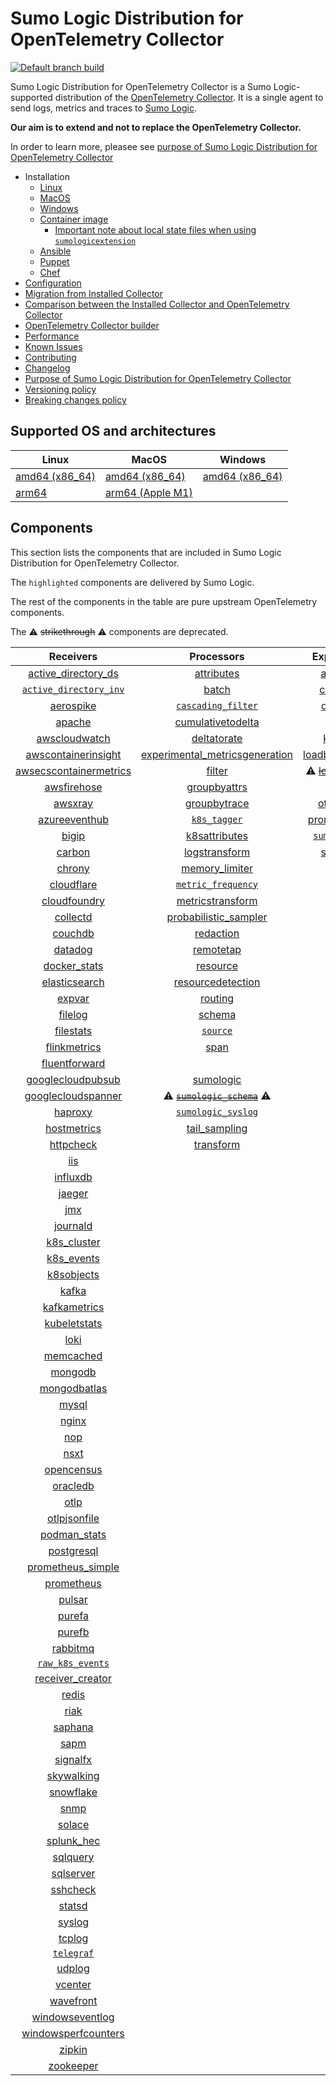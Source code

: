 # Sumo Logic Distribution for OpenTelemetry Collector

[![Default branch build](https://github.com/SumoLogic/sumologic-otel-collector/actions/workflows/dev_builds.yml/badge.svg)](https://github.com/SumoLogic/sumologic-otel-collector/actions/workflows/dev_builds.yml)

Sumo Logic Distribution for OpenTelemetry Collector is a Sumo Logic-supported distribution of the [OpenTelemetry Collector][otc_link].
It is a single agent to send logs, metrics and traces to [Sumo Logic][sumologic].

**Our aim is to extend and not to replace the OpenTelemetry Collector.**

In order to learn more, pleasee see [purpose of Sumo Logic Distribution for OpenTelemetry Collector][purpose]

[otc_link]: https://github.com/open-telemetry/opentelemetry-collector
[sumologic]: https://www.sumologic.com

- Installation
  - [Linux][linux_installation]
  - [MacOS][macos_installation]
  - [Windows][windows_installation]
  - [Container image](/docs/installation.md#container-image)
    - [Important note about local state files when using `sumologicextension`](/docs/installation.md#important-note-about-local-state-files-when-using-sumologicextension)
  - [Ansible](/docs/installation.md#ansible)
  - [Puppet](/docs/installation.md#puppet)
  - [Chef](/docs/installation.md#chef)
- [Configuration](docs/configuration.md)
- [Migration from Installed Collector](docs/migration.md)
- [Comparison between the Installed Collector and OpenTelemetry Collector](docs/comparison.md)
- [OpenTelemetry Collector builder](./otelcolbuilder/README.md)
- [Performance]
- [Known Issues][known issues]
- [Contributing](./CONTRIBUTING.md)
- [Changelog](./CHANGELOG.md)
- [Purpose of Sumo Logic Distribution for OpenTelemetry Collector][purpose]
- [Versioning policy][versioning]
- [Breaking changes policy][breaking]

[linux_installation]: https://help.sumologic.com/docs/send-data/opentelemetry-collector/install-collector-linux/
[macos_installation]: https://help.sumologic.com/docs/send-data/opentelemetry-collector/install-collector-macos/
[windows_installation]: https://help.sumologic.com/docs/send-data/opentelemetry-collector/install-collector-windows/
[performance]: https://help.sumologic.com/docs/send-data/opentelemetry-collector/#performance
[known issues]: https://help.sumologic.com/docs/send-data/opentelemetry-collector/troubleshooting-faq/#known-issues
[purpose]: https://help.sumologic.com/docs/send-data/opentelemetry-collector/sumo-logic-opentelemetry-vs-opentelemetry-upstream-relationship/
[versioning]: https://help.sumologic.com/docs/send-data/opentelemetry-collector/sumo-logic-opentelemetry-vs-opentelemetry-upstream-relationship/#versioning-policy
[breaking]: https://help.sumologic.com/docs/send-data/opentelemetry-collector/sumo-logic-opentelemetry-vs-opentelemetry-upstream-relationship/#versioning-policy

## Supported OS and architectures

| Linux                         | MacOS                         | Windows                     |
| ----------------------------- | ----------------------------- | --------------------------- |
| [amd64 (x86_64)][linux_amd64] | [amd64 (x86_64)][mac_amd64]   | [amd64 (x86_64)][win_amd64] |
| [arm64][linux_arm64]          | [arm64 (Apple M1)][mac_arm64] |                             |

[linux_amd64]: ./docs/installation.md#linux-on-amd64-x86-64
[linux_arm64]: ./docs/installation.md#linux-on-arm64
[mac_amd64]: ./docs/installation.md#macos-on-amd64-x86-64
[mac_arm64]: ./docs/installation.md#macos-on-arm64-apple-m1-x86-64
[win_amd64]: ./docs/installation.md#windows

## Components

This section lists the components that are included in Sumo Logic Distribution for OpenTelemetry Collector.

The `highlighted` components are delivered by Sumo Logic.

The rest of the components in the table are pure upstream OpenTelemetry components.

The ⚠️ ~~strikethrough~~ ⚠️ components are deprecated.

|                        Receivers                         |                          Processors                          |               Exporters                |                  Extensions                  |              Connectors               |
| :------------------------------------------------------: | :----------------------------------------------------------: | :------------------------------------: | :------------------------------------------: |:-------------------------------------:|
|     [active_directory_ds][activedirectorydsreceiver]     |              [attributes][attributesprocessor]               |         [awss3][awss3exporter]         |       [asapclient][asapauthextension]        |      [forward][forwardconnector]      |
|   [`active_directory_inv`][activedirectoryinvreceiver]   |                   [batch][batchprocessor]                    |        [carbon][carbonexporter]        |             [awsproxy][awsproxy]             |        [count][countconnector]        |
|              [aerospike][aerospikereceiver]              |        [`cascading_filter`][cascadingfilterprocessor]        |         [debug][debugexporter]         |       [basicauth][basicauthextension]        |     [failover][failoverconnector]     |
|                 [apache][apachereceiver]                 |       [cumulativetodelta][cumulativetodeltaprocessor]        |          [file][fileexporter]          | [bearertokenauth][bearertokenauthextension]  |      [routing][routingconnector]      |
|          [awscloudwatch][awscloudwatchreceiver]          |             [deltatorate][deltatorateprocessor]              |         [kafka][kafkaexporter]         |           [db_storage][dbstorage]            | [servicegraph][servicegraphconnector] |
|    [awscontainerinsight][awscontainerinsightreceiver]    | [experimental_metricsgeneration][metricsgenerationprocessor] | [loadbalancing][loadbalancingexporter] |      [docker_observer][dockerobserver]       |  [spanmetrics][spanmetricsconnector]  |
| [awsecscontainermetrics][awsecscontainermetricsreceiver] |                  [filter][filterprocessor]                   |  ⚠️ ~~[logging][loggingexporter]~~ ⚠️  |         [ecs_observer][ecsobserver]          |                                       |
|            [awsfirehose][awsfirehosereceiver]            |            [groupbyattrs][groupbyattrsprocessor]             |          [otlp][otlpexporter]          |     [ecs_task_observer][ecstaskobserver]     |                                       |
|                [awsxray][awsxrayreceiver]                |            [groupbytrace][groupbytraceprocessor]             |      [otlphttp][otlphttpexporter]      |         [file_storage][filestorage]          |                                       |
|          [azureeventhub][azureeventhubreceiver]          |                 [`k8s_tagger`][k8sprocessor]                 |    [prometheus][prometheusexporter]    |   [headerssetter][headerssetterextension]    |                                       |
|                  [bigip][bigipreceiver]                  |           [k8sattributes][k8sattributesprocessor]            |    [`sumologic`][sumologicexporter]    |     [health_check][healthcheckextension]     |                                       |
|                 [carbon][carbonreceiver]                 |           [logstransform][logstransformprocessor]            |        [syslog][syslogexporter]        |        [host_observer][hostobserver]         |                                       |
|                 [chrony][chronyreceiver]                 |           [memory_limiter][memorylimiterprocessor]           |           [nop][nopexporter]           |       [http_forwarder][httpforwarder]        |                                       |
|             [cloudflare][cloudflarereceiver]             |        [`metric_frequency`][metricfrequencyprocessor]        |                                        | [jaegerremotesampling][jaegerremotesampling] |                                       |
|           [cloudfoundry][cloudfoundryreceiver]           |        [metricstransform][metricstransformprocessor]         |                                        |         [k8s_observer][k8sobserver]          |                                       |
|               [collectd][collectdreceiver]               |    [probabilistic_sampler][probabilisticsamplerprocessor]    |                                        | ⚠️ ~~[memory_ballast][ballastextension]~~ ⚠️ |                                       |
|                [couchdb][couchdbreceiver]                |               [redaction][redactionprocessor]                |                                        |  [oauth2client][oauth2clientauthextension]   |                                       |
|                [datadog][datadogreceiver]                |               [remotetap][remotetapprocessor]                |                                        |          [oidc][oidcauthextension]           |                                       |
|           [docker_stats][dockerstatsreceiver]            |                [resource][resourceprocessor]                 |                                        |           [pprof][pprofextension]            |                                       |
|          [elasticsearch][elasticsearchreceiver]          |       [resourcedetection][resourcedetectionprocessor]        |                                        |       [sigv4auth][sigv4authextension]        |                                       |
|                 [expvar][expvarreceiver]                 |                 [routing][routingprocessor]                  |                                        |      [`sumologic`][sumologicextension]       |                                       |
|                [filelog][filelogreceiver]                |                  [schema][schemaprocessor]                   |                                        |          [zpages][zpagesextension]           |                                       |
|              [filestats][filestatsreceiver]              |                 [`source`][sourceprocessor]                  |                                        |                                              |                                       |
|           [flinkmetrics][flinkmetricsreceiver]           |                    [span][spanprocessor]                     |                                        |                                              |                                       |
|          [fluentforward][fluentforwardreceiver]          |                                                              |                                        |                                              |                                       |
|      [googlecloudpubsub][googlecloudpubsubreceiver]      |               [sumologic][sumologicprocessor]                |                                        |                                              |                                       |
|     [googlecloudspanner][googlecloudspannerreceiver]     |   ⚠️ ~~[`sumologic_schema`][sumologicschemaprocessor]~~ ⚠️   |                                        |                                              |                                       |
|                [haproxy][haproxyreceiver]                |        [`sumologic_syslog`][sumologicsyslogprocessor]        |                                        |                                              |                                       |
|            [hostmetrics][hostmetricsreceiver]            |            [tail_sampling][tailsamplingprocessor]            |                                        |                                              |                                       |
|              [httpcheck][httpcheckreceiver]              |               [transform][transformprocessor]                |                                        |                                              |                                       |
|                    [iis][iisreceiver]                    |                                                              |                                        |                                              |                                       |
|               [influxdb][influxdbreceiver]               |                                                              |                                        |                                              |                                       |
|                 [jaeger][jaegerreceiver]                 |                                                              |                                        |                                              |                                       |
|                    [jmx][jmxreceiver]                    |                                                              |                                        |                                              |                                       |
|               [journald][journaldreceiver]               |                                                              |                                        |                                              |                                       |
|            [k8s_cluster][k8sclusterreceiver]             |                                                              |                                        |                                              |                                       |
|             [k8s_events][k8seventsreceiver]              |                                                              |                                        |                                              |                                       |
|             [k8sobjects][k8sobjectsreceiver]             |                                                              |                                        |                                              |                                       |
|                  [kafka][kafkareceiver]                  |                                                              |                                        |                                              |                                       |
|           [kafkametrics][kafkametricsreceiver]           |                                                              |                                        |                                              |                                       |
|           [kubeletstats][kubeletstatsreceiver]           |                                                              |                                        |                                              |                                       |
|                   [loki][lokireceiver]                   |                                                              |                                        |                                              |                                       |
|              [memcached][memcachedreceiver]              |                                                              |                                        |                                              |                                       |
|                [mongodb][mongodbreceiver]                |                                                              |                                        |                                              |                                       |
|           [mongodbatlas][mongodbatlasreceiver]           |                                                              |                                        |                                              |                                       |
|                  [mysql][mysqlreceiver]                  |                                                              |                                        |                                              |                                       |
|                  [nginx][nginxreceiver]                  |                                                              |                                        |                                              |                                       |
|                    [nop][nopreceiver]                    |                                                              |                                        |                                              |                                       |
|                   [nsxt][nsxtreceiver]                   |                                                              |                                        |                                              |                                       |
|             [opencensus][opencensusreceiver]             |                                                              |                                        |                                              |                                       |
|               [oracledb][oracledbreceiver]               |                                                              |                                        |                                              |                                       |
|                   [otlp][otlpreceiver]                   |                                                              |                                        |                                              |                                       |
|           [otlpjsonfile][otlpjsonfilereceiver]           |                                                              |                                        |                                              |                                       |
|              [podman_stats][podmanreceiver]              |                                                              |                                        |                                              |                                       |
|             [postgresql][postgresqlreceiver]             |                                                              |                                        |                                              |                                       |
|      [prometheus_simple][simpleprometheusreceiver]       |                                                              |                                        |                                              |                                       |
|             [prometheus][prometheusreceiver]             |                                                              |                                        |                                              |                                       |
|                 [pulsar][pulsarreceiver]                 |                                                              |                                        |                                              |                                       |
|                 [purefa][purefareceiver]                 |                                                              |                                        |                                              |                                       |
|                 [purefb][purefbreceiver]                 |                                                              |                                        |                                              |                                       |
|               [rabbitmq][rabbitmqreceiver]               |                                                              |                                        |                                              |                                       |
|         [`raw_k8s_events`][rawk8seventsreceiver]         |                                                              |                                        |                                              |                                       |
|           [receiver_creator][receivercreator]            |                                                              |                                        |                                              |                                       |
|                  [redis][redisreceiver]                  |                                                              |                                        |                                              |                                       |
|                   [riak][riakreceiver]                   |                                                              |                                        |                                              |                                       |
|                [saphana][saphanareceiver]                |                                                              |                                        |                                              |                                       |
|                   [sapm][sapmreceiver]                   |                                                              |                                        |                                              |                                       |
|               [signalfx][signalfxreceiver]               |                                                              |                                        |                                              |                                       |
|             [skywalking][skywalkingreceiver]             |                                                              |                                        |                                              |                                       |
|              [snowflake][snowflakereceiver]              |                                                              |                                        |                                              |                                       |
|                   [snmp][snmpreceiver]                   |                                                              |                                        |                                              |                                       |
|                 [solace][solacereceiver]                 |                                                              |                                        |                                              |                                       |
|             [splunk_hec][splunkhecreceiver]              |                                                              |                                        |                                              |                                       |
|               [sqlquery][sqlqueryreceiver]               |                                                              |                                        |                                              |                                       |
|              [sqlserver][sqlserverreceiver]              |                                                              |                                        |                                              |                                       |
|               [sshcheck][sshcheckreceiver]               |                                                              |                                        |                                              |                                       |
|                 [statsd][statsdreceiver]                 |                                                              |                                        |                                              |                                       |
|                 [syslog][syslogreceiver]                 |                                                              |                                        |                                              |                                       |
|                 [tcplog][tcplogreceiver]                 |                                                              |                                        |                                              |                                       |
|              [`telegraf`][telegrafreceiver]              |                                                              |                                        |                                              |                                       |
|                 [udplog][udplogreceiver]                 |                                                              |                                        |                                              |                                       |
|                [vcenter][vcenterreceiver]                |                                                              |                                        |                                              |                                       |
|              [wavefront][wavefrontreceiver]              |                                                              |                                        |                                              |                                       |
|        [windowseventlog][windowseventlogreceiver]        |                                                              |                                        |                                              |                                       |
|    [windowsperfcounters][windowsperfcountersreceiver]    |                                                              |                                        |                                              |                                       |
|                 [zipkin][zipkinreceiver]                 |                                                              |                                        |                                              |                                       |
|              [zookeeper][zookeeperreceiver]              |                                                              |                                        |                                              |                                       |

[activedirectorydsreceiver]: https://github.com/open-telemetry/opentelemetry-collector-contrib/tree/v0.100.0/receiver/activedirectorydsreceiver
[activedirectoryinvreceiver]: ./pkg/receiver/activedirectoryinvreceiver
[aerospikereceiver]: https://github.com/open-telemetry/opentelemetry-collector-contrib/tree/v0.100.0/receiver/aerospikereceiver
[apachereceiver]: https://github.com/open-telemetry/opentelemetry-collector-contrib/tree/v0.100.0/receiver/apachereceiver
[awscloudwatchreceiver]: https://github.com/open-telemetry/opentelemetry-collector-contrib/tree/v0.100.0/receiver/awscloudwatchreceiver
[awscontainerinsightreceiver]: https://github.com/open-telemetry/opentelemetry-collector-contrib/tree/v0.100.0/receiver/awscontainerinsightreceiver
[awsecscontainermetricsreceiver]: https://github.com/open-telemetry/opentelemetry-collector-contrib/tree/v0.100.0/receiver/awsecscontainermetricsreceiver
[awsfirehosereceiver]: https://github.com/open-telemetry/opentelemetry-collector-contrib/tree/v0.100.0/receiver/awsfirehosereceiver
[awsxrayreceiver]: https://github.com/open-telemetry/opentelemetry-collector-contrib/tree/v0.100.0/receiver/awsxrayreceiver
[azureeventhubreceiver]: https://github.com/open-telemetry/opentelemetry-collector-contrib/tree/v0.100.0/receiver/azureeventhubreceiver
[bigipreceiver]: https://github.com/open-telemetry/opentelemetry-collector-contrib/tree/v0.100.0/receiver/bigipreceiver
[carbonreceiver]: https://github.com/open-telemetry/opentelemetry-collector-contrib/tree/v0.100.0/receiver/carbonreceiver
[chronyreceiver]: https://github.com/open-telemetry/opentelemetry-collector-contrib/tree/v0.100.0/receiver/chronyreceiver
[cloudfoundryreceiver]: https://github.com/open-telemetry/opentelemetry-collector-contrib/tree/v0.100.0/receiver/cloudfoundryreceiver
[cloudflarereceiver]: https://github.com/open-telemetry/opentelemetry-collector-contrib/tree/v0.100.0/receiver/cloudflarereceiver
[collectdreceiver]: https://github.com/open-telemetry/opentelemetry-collector-contrib/tree/v0.100.0/receiver/collectdreceiver
[couchdbreceiver]: https://github.com/open-telemetry/opentelemetry-collector-contrib/tree/v0.100.0/receiver/couchdbreceiver
[datadogreceiver]: https://github.com/open-telemetry/opentelemetry-collector-contrib/tree/v0.100.0/receiver/datadogreceiver
[dockerstatsreceiver]: https://github.com/open-telemetry/opentelemetry-collector-contrib/tree/v0.100.0/receiver/dockerstatsreceiver
[elasticsearchreceiver]: https://github.com/open-telemetry/opentelemetry-collector-contrib/tree/v0.100.0/receiver/elasticsearchreceiver
[expvarreceiver]: https://github.com/open-telemetry/opentelemetry-collector-contrib/tree/v0.100.0/receiver/expvarreceiver
[filelogreceiver]: https://github.com/open-telemetry/opentelemetry-collector-contrib/tree/v0.100.0/receiver/filelogreceiver
[filestatsreceiver]: https://github.com/open-telemetry/opentelemetry-collector-contrib/tree/v0.100.0/receiver/filestatsreceiver
[flinkmetricsreceiver]: https://github.com/open-telemetry/opentelemetry-collector-contrib/tree/v0.100.0/receiver/flinkmetricsreceiver
[fluentforwardreceiver]: https://github.com/open-telemetry/opentelemetry-collector-contrib/tree/v0.100.0/receiver/fluentforwardreceiver
[googlecloudpubsubreceiver]: https://github.com/open-telemetry/opentelemetry-collector-contrib/tree/v0.100.0/receiver/googlecloudpubsubreceiver
[googlecloudspannerreceiver]: https://github.com/open-telemetry/opentelemetry-collector-contrib/tree/v0.100.0/receiver/googlecloudspannerreceiver
[haproxyreceiver]: https://github.com/open-telemetry/opentelemetry-collector-contrib/tree/v0.100.0/receiver/haproxyreceiver
[hostmetricsreceiver]: https://github.com/open-telemetry/opentelemetry-collector-contrib/tree/v0.100.0/receiver/hostmetricsreceiver
[httpcheckreceiver]: https://github.com/open-telemetry/opentelemetry-collector-contrib/tree/v0.100.0/receiver/httpcheckreceiver
[iisreceiver]: https://github.com/open-telemetry/opentelemetry-collector-contrib/tree/v0.100.0/receiver/iisreceiver
[influxdbreceiver]: https://github.com/open-telemetry/opentelemetry-collector-contrib/tree/v0.100.0/receiver/influxdbreceiver
[jaegerreceiver]: https://github.com/open-telemetry/opentelemetry-collector-contrib/tree/v0.100.0/receiver/jaegerreceiver
[jmxreceiver]: https://github.com/open-telemetry/opentelemetry-collector-contrib/tree/v0.100.0/receiver/jmxreceiver
[journaldreceiver]: https://github.com/open-telemetry/opentelemetry-collector-contrib/tree/v0.100.0/receiver/journaldreceiver
[k8sclusterreceiver]: https://github.com/open-telemetry/opentelemetry-collector-contrib/tree/v0.100.0/receiver/k8sclusterreceiver
[k8seventsreceiver]: https://github.com/open-telemetry/opentelemetry-collector-contrib/tree/v0.100.0/receiver/k8seventsreceiver
[k8sobjectsreceiver]: https://github.com/open-telemetry/opentelemetry-collector-contrib/tree/v0.100.0/receiver/k8sobjectsreceiver
[kafkareceiver]: https://github.com/open-telemetry/opentelemetry-collector-contrib/tree/v0.100.0/receiver/kafkareceiver
[kafkametricsreceiver]: https://github.com/open-telemetry/opentelemetry-collector-contrib/tree/v0.100.0/receiver/kafkametricsreceiver
[kubeletstatsreceiver]: https://github.com/open-telemetry/opentelemetry-collector-contrib/tree/v0.100.0/receiver/kubeletstatsreceiver
[lokireceiver]: https://github.com/open-telemetry/opentelemetry-collector-contrib/tree/v0.100.0/receiver/lokireceiver
[memcachedreceiver]: https://github.com/open-telemetry/opentelemetry-collector-contrib/tree/v0.100.0/receiver/memcachedreceiver
[mongodbreceiver]: https://github.com/open-telemetry/opentelemetry-collector-contrib/tree/v0.100.0/receiver/mongodbreceiver
[mongodbatlasreceiver]: https://github.com/open-telemetry/opentelemetry-collector-contrib/tree/v0.100.0/receiver/mongodbatlasreceiver
[mysqlreceiver]: https://github.com/open-telemetry/opentelemetry-collector-contrib/tree/v0.100.0/receiver/mysqlreceiver
[nginxreceiver]: https://github.com/open-telemetry/opentelemetry-collector-contrib/tree/v0.100.0/receiver/nginxreceiver
[nopreceiver]: https://github.com/open-telemetry/opentelemetry-collector/tree/v0.100.0/receiver/nopreceiver
[nsxtreceiver]: https://github.com/open-telemetry/opentelemetry-collector-contrib/tree/v0.100.0/receiver/nsxtreceiver
[opencensusreceiver]: https://github.com/open-telemetry/opentelemetry-collector-contrib/tree/v0.100.0/receiver/opencensusreceiver
[oracledbreceiver]: https://github.com/open-telemetry/opentelemetry-collector-contrib/tree/v0.100.0/receiver/oracledbreceiver
[otlpreceiver]: https://github.com/open-telemetry/opentelemetry-collector/tree/v0.100.0/receiver/otlpreceiver
[otlpjsonfilereceiver]: https://github.com/open-telemetry/opentelemetry-collector-contrib/tree/v0.100.0/receiver/otlpjsonfilereceiver
[podmanreceiver]: https://github.com/open-telemetry/opentelemetry-collector-contrib/tree/v0.100.0/receiver/podmanreceiver
[postgresqlreceiver]: https://github.com/open-telemetry/opentelemetry-collector-contrib/tree/v0.100.0/receiver/postgresqlreceiver
[simpleprometheusreceiver]: https://github.com/open-telemetry/opentelemetry-collector-contrib/tree/v0.100.0/receiver/simpleprometheusreceiver
[prometheusreceiver]: https://github.com/open-telemetry/opentelemetry-collector-contrib/tree/v0.100.0/receiver/prometheusreceiver
[pulsarreceiver]: https://github.com/open-telemetry/opentelemetry-collector-contrib/tree/v0.100.0/receiver/pulsarreceiver
[purefareceiver]: https://github.com/open-telemetry/opentelemetry-collector-contrib/tree/v0.100.0/receiver/purefareceiver
[purefbreceiver]: https://github.com/open-telemetry/opentelemetry-collector-contrib/tree/v0.100.0/receiver/purefbreceiver
[rabbitmqreceiver]: https://github.com/open-telemetry/opentelemetry-collector-contrib/tree/v0.100.0/receiver/rabbitmqreceiver
[rawk8seventsreceiver]: ./pkg/receiver/rawk8seventsreceiver
[receivercreator]: https://github.com/open-telemetry/opentelemetry-collector-contrib/tree/v0.100.0/receiver/receivercreator
[redisreceiver]: https://github.com/open-telemetry/opentelemetry-collector-contrib/tree/v0.100.0/receiver/redisreceiver
[riakreceiver]: https://github.com/open-telemetry/opentelemetry-collector-contrib/tree/v0.100.0/receiver/riakreceiver
[saphanareceiver]: https://github.com/open-telemetry/opentelemetry-collector-contrib/tree/v0.100.0/receiver/saphanareceiver
[sapmreceiver]: https://github.com/open-telemetry/opentelemetry-collector-contrib/tree/v0.100.0/receiver/sapmreceiver
[signalfxreceiver]: https://github.com/open-telemetry/opentelemetry-collector-contrib/tree/v0.100.0/receiver/signalfxreceiver
[skywalkingreceiver]: https://github.com/open-telemetry/opentelemetry-collector-contrib/tree/v0.100.0/receiver/skywalkingreceiver
[snmpreceiver]: https://github.com/open-telemetry/opentelemetry-collector-contrib/tree/v0.100.0/receiver/snmpreceiver
[snowflakereceiver]: https://github.com/open-telemetry/opentelemetry-collector-contrib/tree/v0.100.0/receiver/snowflakereceiver
[solacereceiver]: https://github.com/open-telemetry/opentelemetry-collector-contrib/tree/v0.100.0/receiver/solacereceiver
[splunkhecreceiver]: https://github.com/open-telemetry/opentelemetry-collector-contrib/tree/v0.100.0/receiver/splunkhecreceiver
[sqlqueryreceiver]: https://github.com/open-telemetry/opentelemetry-collector-contrib/tree/v0.100.0/receiver/sqlqueryreceiver
[sqlserverreceiver]: https://github.com/open-telemetry/opentelemetry-collector-contrib/tree/v0.100.0/receiver/sqlserverreceiver
[sshcheckreceiver]: https://github.com/open-telemetry/opentelemetry-collector-contrib/tree/v0.100.0/receiver/sshcheckreceiver
[statsdreceiver]: https://github.com/open-telemetry/opentelemetry-collector-contrib/tree/v0.100.0/receiver/statsdreceiver
[syslogreceiver]: https://github.com/open-telemetry/opentelemetry-collector-contrib/tree/v0.100.0/receiver/syslogreceiver
[tcplogreceiver]: https://github.com/open-telemetry/opentelemetry-collector-contrib/tree/v0.100.0/receiver/tcplogreceiver
[telegrafreceiver]: ./pkg/receiver/telegrafreceiver
[udplogreceiver]: https://github.com/open-telemetry/opentelemetry-collector-contrib/tree/v0.100.0/receiver/udplogreceiver
[vcenterreceiver]: https://github.com/open-telemetry/opentelemetry-collector-contrib/tree/v0.100.0/receiver/vcenterreceiver
[wavefrontreceiver]: https://github.com/open-telemetry/opentelemetry-collector-contrib/tree/v0.100.0/receiver/wavefrontreceiver
[windowseventlogreceiver]: https://github.com/open-telemetry/opentelemetry-collector-contrib/tree/v0.100.0/receiver/windowseventlogreceiver
[windowsperfcountersreceiver]: https://github.com/open-telemetry/opentelemetry-collector-contrib/tree/v0.100.0/receiver/windowsperfcountersreceiver
[zipkinreceiver]: https://github.com/open-telemetry/opentelemetry-collector-contrib/tree/v0.100.0/receiver/zipkinreceiver
[zookeeperreceiver]: https://github.com/open-telemetry/opentelemetry-collector-contrib/tree/v0.100.0/receiver/zookeeperreceiver
[attributesprocessor]: https://github.com/open-telemetry/opentelemetry-collector-contrib/tree/v0.100.0/processor/attributesprocessor
[batchprocessor]: https://github.com/open-telemetry/opentelemetry-collector/tree/v0.100.0/processor/batchprocessor
[cascadingfilterprocessor]: ./pkg/processor/cascadingfilterprocessor
[cumulativetodeltaprocessor]: https://github.com/open-telemetry/opentelemetry-collector-contrib/tree/v0.100.0/processor/cumulativetodeltaprocessor
[deltatorateprocessor]: https://github.com/open-telemetry/opentelemetry-collector-contrib/tree/v0.100.0/processor/deltatorateprocessor
[metricsgenerationprocessor]: https://github.com/open-telemetry/opentelemetry-collector-contrib/tree/v0.100.0/processor/metricsgenerationprocessor
[filterprocessor]: https://github.com/open-telemetry/opentelemetry-collector-contrib/tree/v0.100.0/processor/filterprocessor
[groupbyattrsprocessor]: https://github.com/open-telemetry/opentelemetry-collector-contrib/tree/v0.100.0/processor/groupbyattrsprocessor
[groupbytraceprocessor]: https://github.com/open-telemetry/opentelemetry-collector-contrib/tree/v0.100.0/processor/groupbytraceprocessor
[k8sprocessor]: ./pkg/processor/k8sprocessor
[k8sattributesprocessor]: https://github.com/open-telemetry/opentelemetry-collector-contrib/tree/v0.100.0/processor/k8sattributesprocessor
[logstransformprocessor]: https://github.com/open-telemetry/opentelemetry-collector-contrib/tree/v0.100.0/processor/logstransformprocessor
[memorylimiterprocessor]: https://github.com/open-telemetry/opentelemetry-collector/tree/v0.100.0/processor/memorylimiterprocessor
[metricfrequencyprocessor]: ./pkg/processor/metricfrequencyprocessor
[metricstransformprocessor]: https://github.com/open-telemetry/opentelemetry-collector-contrib/tree/v0.100.0/processor/metricstransformprocessor
[probabilisticsamplerprocessor]: https://github.com/open-telemetry/opentelemetry-collector-contrib/tree/v0.100.0/processor/probabilisticsamplerprocessor
[redactionprocessor]: https://github.com/open-telemetry/opentelemetry-collector-contrib/tree/v0.100.0/processor/redactionprocessor
[remotetapprocessor]: https://github.com/open-telemetry/opentelemetry-collector-contrib/tree/v0.100.0/processor/remotetapprocessor
[resourceprocessor]: https://github.com/open-telemetry/opentelemetry-collector-contrib/tree/v0.100.0/processor/resourceprocessor
[resourcedetectionprocessor]: https://github.com/open-telemetry/opentelemetry-collector-contrib/tree/v0.100.0/processor/resourcedetectionprocessor
[routingprocessor]: https://github.com/open-telemetry/opentelemetry-collector-contrib/tree/v0.100.0/processor/routingprocessor
[schemaprocessor]: https://github.com/open-telemetry/opentelemetry-collector-contrib/tree/v0.100.0/processor/schemaprocessor
[sourceprocessor]: ./pkg/processor/sourceprocessor
[spanprocessor]: https://github.com/open-telemetry/opentelemetry-collector-contrib/tree/v0.100.0/processor/spanprocessor
[sumologicprocessor]: https://github.com/open-telemetry/opentelemetry-collector-contrib/tree/v0.100.0/processor/sumologicprocessor
[sumologicschemaprocessor]: ./pkg/processor/sumologicschemaprocessor
[sumologicsyslogprocessor]: ./pkg/processor/sumologicsyslogprocessor
[tailsamplingprocessor]: https://github.com/open-telemetry/opentelemetry-collector-contrib/tree/v0.100.0/processor/tailsamplingprocessor
[transformprocessor]: https://github.com/open-telemetry/opentelemetry-collector-contrib/tree/v0.100.0/processor/transformprocessor
[awss3exporter]: https://github.com/open-telemetry/opentelemetry-collector-contrib/tree/v0.100.0/exporter/awss3exporter
[carbonexporter]: https://github.com/open-telemetry/opentelemetry-collector-contrib/tree/v0.100.0/exporter/carbonexporter
[debugexporter]: https://github.com/open-telemetry/opentelemetry-collector/tree/v0.100.0/exporter/debugexporter
[fileexporter]: https://github.com/open-telemetry/opentelemetry-collector-contrib/tree/v0.100.0/exporter/fileexporter
[kafkaexporter]: https://github.com/open-telemetry/opentelemetry-collector-contrib/tree/v0.100.0/exporter/kafkaexporter
[loadbalancingexporter]: https://github.com/open-telemetry/opentelemetry-collector-contrib/tree/v0.100.0/exporter/loadbalancingexporter
[loggingexporter]: https://github.com/open-telemetry/opentelemetry-collector/tree/v0.100.0/exporter/loggingexporter
[nopexporter]: https://github.com/open-telemetry/opentelemetry-collector/tree/v0.100.0/exporter/nopexporter
[otlpexporter]: https://github.com/open-telemetry/opentelemetry-collector/tree/v0.100.0/exporter/otlpexporter
[otlphttpexporter]: https://github.com/open-telemetry/opentelemetry-collector/tree/v0.100.0/exporter/otlphttpexporter
[prometheusexporter]: https://github.com/open-telemetry/opentelemetry-collector-contrib/tree/v0.100.0/exporter/prometheusexporter
[sumologicexporter]: ./pkg/exporter/sumologicexporter
[syslogexporter]: https://github.com/open-telemetry/opentelemetry-collector-contrib/tree/v0.100.0/exporter/syslogexporter
[asapauthextension]: https://github.com/open-telemetry/opentelemetry-collector-contrib/tree/v0.100.0/extension/asapauthextension
[awsproxy]: https://github.com/open-telemetry/opentelemetry-collector-contrib/tree/v0.100.0/extension/awsproxy
[basicauthextension]: https://github.com/open-telemetry/opentelemetry-collector-contrib/tree/v0.100.0/extension/basicauthextension
[bearertokenauthextension]: https://github.com/open-telemetry/opentelemetry-collector-contrib/tree/v0.100.0/extension/bearertokenauthextension
[dbstorage]: https://github.com/open-telemetry/opentelemetry-collector-contrib/tree/v0.100.0/extension/storage/dbstorage
[dockerobserver]: https://github.com/open-telemetry/opentelemetry-collector-contrib/tree/v0.100.0/extension/observer/dockerobserver
[ecsobserver]: https://github.com/open-telemetry/opentelemetry-collector-contrib/tree/v0.100.0/extension/observer/ecsobserver
[ecstaskobserver]: https://github.com/open-telemetry/opentelemetry-collector-contrib/tree/v0.100.0/extension/observer/ecstaskobserver
[filestorage]: https://github.com/open-telemetry/opentelemetry-collector-contrib/tree/v0.100.0/extension/storage/filestorage
[headerssetterextension]: https://github.com/open-telemetry/opentelemetry-collector-contrib/tree/v0.100.0/extension/headerssetterextension
[healthcheckextension]: https://github.com/open-telemetry/opentelemetry-collector-contrib/tree/v0.100.0/extension/healthcheckextension
[hostobserver]: https://github.com/open-telemetry/opentelemetry-collector-contrib/tree/v0.100.0/extension/observer/hostobserver
[httpforwarder]: https://github.com/open-telemetry/opentelemetry-collector-contrib/tree/v0.100.0/extension/httpforwarderextension
[jaegerremotesampling]: https://github.com/open-telemetry/opentelemetry-collector-contrib/tree/v0.100.0/extension/jaegerremotesampling
[k8sobserver]: https://github.com/open-telemetry/opentelemetry-collector-contrib/tree/v0.100.0/extension/observer/k8sobserver
[ballastextension]: https://github.com/open-telemetry/opentelemetry-collector/tree/v0.100.0/extension/ballastextension
[oauth2clientauthextension]: https://github.com/open-telemetry/opentelemetry-collector-contrib/tree/v0.100.0/extension/oauth2clientauthextension
[oidcauthextension]: https://github.com/open-telemetry/opentelemetry-collector-contrib/tree/v0.100.0/extension/oidcauthextension
[pprofextension]: https://github.com/open-telemetry/opentelemetry-collector-contrib/tree/v0.100.0/extension/pprofextension
[sigv4authextension]: https://github.com/open-telemetry/opentelemetry-collector-contrib/tree/v0.100.0/extension/sigv4authextension
[sumologicextension]: ./pkg/extension/sumologicextension
[zpagesextension]: https://github.com/open-telemetry/opentelemetry-collector/tree/v0.100.0/extension/zpagesextension
[forwardconnector]: https://github.com/open-telemetry/opentelemetry-collector/tree/v0.100.0/connector/forwardconnector
[countconnector]: https://github.com/open-telemetry/opentelemetry-collector-contrib/tree/v0.100.0/connector/countconnector
[failoverconnector]: https://github.com/open-telemetry/opentelemetry-collector-contrib/tree/v0.100.0/connector/failoverconnector
[routingconnector]: https://github.com/open-telemetry/opentelemetry-collector-contrib/tree/v0.100.0/connector/routingconnector
[servicegraphconnector]: https://github.com/open-telemetry/opentelemetry-collector-contrib/tree/v0.100.0/connector/servicegraphconnector
[spanmetricsconnector]: https://github.com/open-telemetry/opentelemetry-collector-contrib/tree/v0.100.0/connector/spanmetricsconnector
